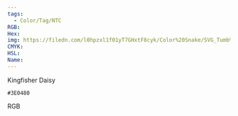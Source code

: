 ```yaml
---
tags:
  - Color/Tag/NTC
RGB:
Hex:
img: https://filedn.com/l0hpzxl1f01yT7GHxtF8cyk/Color%20Snake/SVG_Tumb%20Mass%20No%20Name/3E0480.svg
CMYK:
HSL:
Name:
---
```

Kingfisher Daisy
```palette
#3E0480
```
RGB
